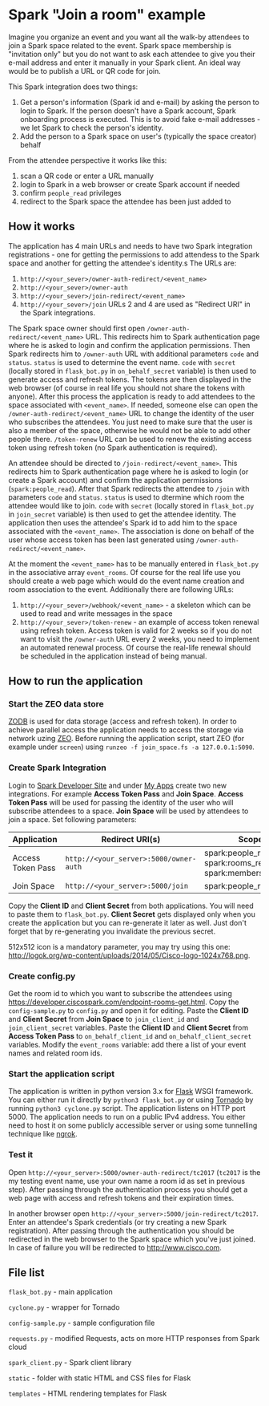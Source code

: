 # Spark "Join a room" example
Imagine you organize an event and you want all the walk-by attendees to join a Spark space related to the event. Spark space membership is "invitation only" but you do not want to ask each attendee to give you their e-mail address and enter it manually in your Spark client. An ideal way would be to publish a URL or QR code for join.

This Spark integration does two things:
1. Get a person's information (Spark id and e-mail) by asking the person to login to Spark. If the person doesn't have a Spark account, Spark onboarding process is executed. This is to avoid fake e-mail addresses - we let Spark to check the person's identity.
2. Add the person to a Spark space on user's (typically the space creator) behalf

From the attendee perspective it works like this:
1. scan a QR code or enter a URL manually
2. login to Spark in a web browser or create Spark account if needed
3. confirm `people_read` privileges
4. redirect to the Spark space the attendee has been just added to

## How it works
The application has 4 main URLs and needs to have two Spark integration registrations - one for getting the permissions to add attendess to the Spark space and another for getting the attendee's identity.s The URLs are:
1. `http://<your_sever>/owner-auth-redirect/<event_name>`
2. `http://<your_sever>/owner-auth`
3. `http://<your_sever>/join-redirect/<event_name>`
4. `http://<your_sever>/join`
URLs 2 and 4 are used as "Redirect URI" in the Spark integrations.

The Spark space owner should first open `/owner-auth-redirect/<event_name>` URL. This redirects him to Spark authentication page where he is asked to login and confirm the application permissions. Then Spark redirects him to `/owner-auth` URL with additional parameters `code` and `status`. `status` is used to determine the event name. `code` with `secret` (locally stored in `flask_bot.py` in `on_behalf_secret` variable) is then used to generate access and refresh tokens. The tokens are then displayed in the web browser (of course in real life you should not share the tokens with anyone). After this process the application is ready to add attendees to the space associated with `<event_name>`. If needed, someone else can open the `/owner-auth-redirect/<event_name>` URL to change the identity of the user who subscribes the attendees. You just need to make sure that the user is also a member of the space, otherwise he would not be able to add other people there. `/token-renew` URL can be used to renew the existing access token using refresh token (no Spark authentication is required).

An attendee should be directed to `/join-redirect/<event_name>`. This redirects him to Spark authentication page where he is asked to login (or create a Spark account) and confirm the application permissions (`spark:people_read`). After that Spark redirects the attendee to `/join` with parameters `code` and `status`. `status` is used to dtermine which room the attendee would like to join. `code` with `secret` (locally stored in `flask_bot.py` in `join_secret` variable) is then used to get the attendee identity. The application then uses the attendee's Spark id to add him to the space associated with the `<event_name>`. The association is done on behalf of the user whose access token has been last generated using `/owner-auth-redirect/<event_name>`.

At the moment the `<event_name>` has to be manually entered in `flask_bot.py` in the associative array `event_rooms`. Of course for the real life use you should create a web page which would do the event name creation and room association to the event.
Additionally there are following URLs:
1. `http://<your_sever>/webhook/<event_name>` - a skeleton which can be used to read and write messages in the space
2. `http://<your_sever>/token-renew` - an example of access token renewal using refresh token. Access token is valid for 2 weeks so if you do not want to visit the `/owner-auth` URL every 2 weeks, you need to implement an automated renewal process. Of course the real-life renewal should be scheduled in the application instead of being manual.

## How to run the application
### Start the ZEO data store
[ZODB](http://zodb.org) is used for data storage (access and refresh token). In order to achieve parallel access the application needs to access the storage via network uzing [ZEO](http://www.zodb.org/en/latest/articles/ZODB2.html). Before running the application script, start ZEO (for example under `screen`) using `runzeo -f join_space.fs -a 127.0.0.1:5090`.

### Create Spark Integration
Login to [Spark Developer Site](http://developer.ciscospark.com) and under [My Apps](https://developer.ciscospark.com/apps.html) create two new integrations. For example **Access Token Pass** and **Join Space**. **Access Token Pass** will be used for passing the identity of the user who will subscribe attendees to a space. **Join Space** will be used by attendees to join a space. Set following parameters:


| Application | Redirect URI(s) | Scopes  |
| --- | --- | --- |
| Access Token Pass | `http://<your_server>:5000/owner-auth` | spark:people\_read spark:rooms\_read spark:memberships_write |
| Join Space | `http://<your_server>:5000/join` | spark:people\_read |


Copy the **Client ID** and **Client Secret** from both applications. You will need to paste them to `flask_bot.py`. **Client Secret** gets displayed only when you create the application but you can re-generate it later as well. Just don't forget that by re-generating you invalidate the previous secret.

512x512 icon is a mandatory parameter, you may try using this one: http://logok.org/wp-content/uploads/2014/05/Cisco-logo-1024x768.png.

### Create config.py
Get the room id to which you want to subscribe the attendees using https://developer.ciscospark.com/endpoint-rooms-get.html. Copy the `config-sample.py` to `config.py` and open it for editing. Paste the **Client ID** and **Client Secret** from **Join Space** to `join_client_id` and `join_client_secret` variables. Paste the **Client ID** and **Client Secret** from **Access Token Pass** to `on_behalf_client_id` and `on_behalf_client_secret` variables. Modify the `event_rooms` variable: add there a list of your event names and related room ids.

### Start the application script
The application is written in python version 3.x for [Flask](http://flask.pocoo.org) WSGI framework. You can either run it directly by `python3 flask_bot.py` or using [Tornado](http://flask.pocoo.org/snippets/78/) by running `python3 cyclone.py` script. The application listens on HTTP port 5000. The application needs to run on a public IPv4 address. You either need to host it on some publicly accessible server or using some tunnelling technique like [ngrok](http://ngrok.com).

### Test it
Open `http://<your_server>:5000/owner-auth-redirect/tc2017` (`tc2017` is the my testing event name, use your own name a room id as set in previous step). After passing through the authentication process you should get a web page with access and refresh tokens and their expiration times.

In another browser open `http://<your_server>:5000/join-redirect/tc2017`. Enter an attendee's Spark credentials (or try creating a new Spark registration). After passing through the authentication you should be redirected in the web browser to the Spark space which you've just joined. In case of failure you will be redirected to http://www.cisco.com.

## File list
`flask_bot.py` - main application

`cyclone.py` - wrapper for Tornado

`config-sample.py` - sample configuration file

`requests.py` - modified Requests, acts on more HTTP responses from Spark cloud

`spark_client.py` - Spark client library

`static` - folder with static HTML and CSS files for Flask

`templates` - HTML rendering templates for Flask
